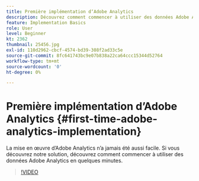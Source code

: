 ```yaml
---
title: Première implémentation dʼAdobe Analytics
description: Découvrez comment commencer à utiliser des données Adobe Analytics en quelques minutes.
feature: Implementation Basics
role: User
level: Beginner
kt: 2362
thumbnail: 25456.jpg
exl-id: 110d2962-cbcf-4574-bd39-308f2ad33c5e
source-git-commit: 8fc641743bc9e07b838a22ca64ccc15344d52764
workflow-type: tm+mt
source-wordcount: '0'
ht-degree: 0%

---
```


# Première implémentation dʼAdobe Analytics {#first-time-adobe-analytics-implementation}

La mise en œuvre d’Adobe Analytics n’a jamais été aussi facile. Si vous découvrez notre solution, découvrez comment commencer à utiliser des données Adobe Analytics en quelques minutes.

>[!VIDEO](https://video.tv.adobe.com/v/25456/?quality=12&learn=on)